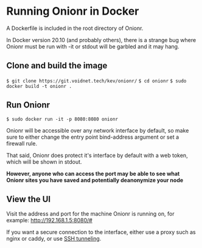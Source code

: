 # Running Onionr in Docker

A Dockerfile is included in the root directory of Onionr.

In Docker version 20.10 (and probably others), there is a strange bug where Onionr must be run with -it or stdout will be garbled and it may hang.

## Clone and build the image

`$ git clone https://git.voidnet.tech/kev/onionr/`
`$ cd onionr`
`$ sudo docker build -t onionr .`


## Run Onionr

`$ sudo docker run -it -p 8080:8080 onionr`

Onionr will be accessible over any network interface by default, so make sure to either change the entry point bind-address argument or set a firewall rule.

That said, Onionr does protect it's interface by default with a web token, which will be shown in stdout.

**However, anyone who can access the port may be able to see what Onionr sites you have saved and potentially deanonymize your node**

## View the UI

Visit the address and port for the machine Onionr is running on, for example: http://192.168.1.5:8080/#<long-token-taken-from-stdout>

If you want a secure connection to the interface, either use a proxy such as nginx or caddy, or use [SSH tunneling](./vps-cloud-guide.md).
